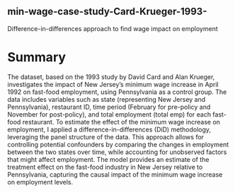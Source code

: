 ## min-wage-case-study-Card-Krueger-1993-
Difference-in-differences approach to find wage impact on employment

# Summary
The dataset, based on the 1993 study by David Card and Alan Krueger, investigates the impact of New Jersey’s minimum wage increase in April 1992 on fast-food employment, using Pennsylvania as a control group. The data includes variables such as state (representing New Jersey and Pennsylvania), restaurant ID, time period (February for pre-policy and November for post-policy), and total employment (total emp) for each fast-food restaurant. To estimate the effect of the minimum wage increase on employment, I applied a difference-in-differences (DiD) methodology, leveraging the panel structure of the data. This approach allows for controlling potential confounders by comparing the changes in employment between the two states over time, while accounting for unobserved factors that might affect employment. The model provides an estimate of the treatment effect on the fast-food industry in New Jersey relative to Pennsylvania, capturing the causal impact of the minimum wage increase on employment levels.
